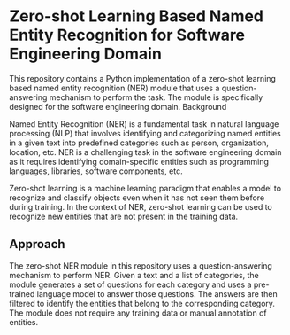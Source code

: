 # Zero-shot Learning Based Named Entity Recognition for Software Engineering Domain

This repository contains a Python implementation of a zero-shot learning based named entity recognition (NER) module that uses a question-answering mechanism to perform the task. The module is specifically designed for the software engineering domain.
Background

Named Entity Recognition (NER) is a fundamental task in natural language processing (NLP) that involves identifying and categorizing named entities in a given text into predefined categories such as person, organization, location, etc. NER is a challenging task in the software engineering domain as it requires identifying domain-specific entities such as programming languages, libraries, software components, etc.

Zero-shot learning is a machine learning paradigm that enables a model to recognize and classify objects even when it has not seen them before during training. In the context of NER, zero-shot learning can be used to recognize new entities that are not present in the training data.

## Approach

The zero-shot NER module in this repository uses a question-answering mechanism to perform NER. Given a text and a list of categories, the module generates a set of questions for each category and uses a pre-trained language model to answer those questions. The answers are then filtered to identify the entities that belong to the corresponding category. The module does not require any training data or manual annotation of entities.
